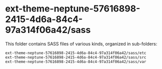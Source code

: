 # ext-theme-neptune-57616898-2415-4d6a-84c4-97a314f06a42/sass

This folder contains SASS files of various kinds, organized in sub-folders:

    ext-theme-neptune-57616898-2415-4d6a-84c4-97a314f06a42/sass/etc
    ext-theme-neptune-57616898-2415-4d6a-84c4-97a314f06a42/sass/src
    ext-theme-neptune-57616898-2415-4d6a-84c4-97a314f06a42/sass/var
